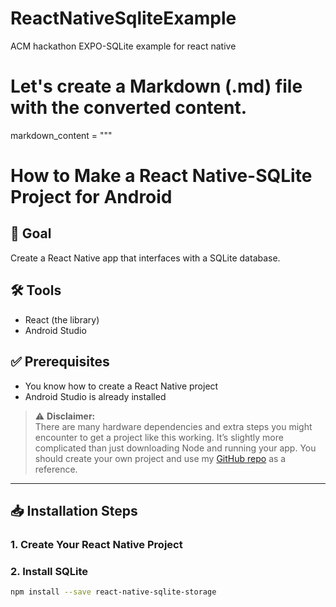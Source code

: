 # ReactNativeSqliteExample
ACM hackathon EXPO-SQLite example for react native

# Let's create a Markdown (.md) file with the converted content.

markdown_content = """
# How to Make a React Native-SQLite Project for Android

## 🎯 Goal  
Create a React Native app that interfaces with a SQLite database.

## 🛠️ Tools  
- React (the library)  
- Android Studio  

## ✅ Prerequisites  
- You know how to create a React Native project  
- Android Studio is already installed  

> ⚠️ **Disclaimer:**  
There are many hardware dependencies and extra steps you might encounter to get a project like this working. It’s slightly more complicated than just downloading Node and running your app. You should create your own project and use my [GitHub repo](https://github.com/MichaelGit202/React-Presentation) as a reference.

---

## 📥 Installation Steps

### 1. Create Your React Native Project

### 2. Install SQLite

```bash
npm install --save react-native-sqlite-storage

